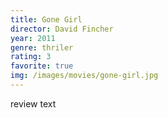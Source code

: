 ```yaml
---
title: Gone Girl
director: David Fincher
year: 2011
genre: thriler
rating: 3
favorite: true
img: /images/movies/gone-girl.jpg
---
```


review text